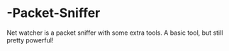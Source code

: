 # -Packet-Sniffer
Net watcher is a packet sniffer with some extra tools. A basic tool, but still pretty powerful!
